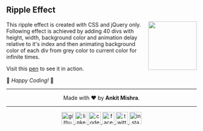 ## Ripple Effect

<img src="https://raw.githubusercontent.com/ankitmishradev/ripple-effect-css-jQuery/main/banner.gif" align="right" height="128px"/>

This ripple effect is created with CSS and jQuery only. Following effect is achieved by adding 40 divs with height, width, background color and animation delay relative to it's index and then animating background color of each div from grey color to current color for infinite times.

Visit this [pen](https://codepen.io/ankitmishradev/pen/oNegbpZ) to see it in action.

🎉 _Happy Coding!_ 🎉

---

<footer>
<div align="center">
Made with ❤️ by <b>Ankit Mishra</b>.
</div>

---

<div align="center">
<a href="https://github.com/ankitmishradev" target="blank">
    <img src="https://raw.githubusercontent.com/ankitmishradev/awesome-icons/main/social/png/github.png" height="32px" width="32px" alt="github"/>
</a>
<a href="https://www.linkedin.com/in/ankitmishradev/" target="blank">
    <img src="https://raw.githubusercontent.com/ankitmishradev/awesome-icons/main/social/png/linked-in.png" height="32px" width="32px" alt="linked-in"/>
</a>
<a href="https://codepen.io/ankitmishradev" target="blank">
    <img src="https://raw.githubusercontent.com/ankitmishradev/awesome-icons/main/social/png/codepen.png" height="32px" width="32px" alt="codepen"/>
</a>
<a href="https://www.facebook.com/profile.php?id=100008455744534" target="blank">
    <img src="https://raw.githubusercontent.com/ankitmishradev/awesome-icons/main/social/png/facebook.png" height="32px" width="32px" alt="facebook"/>
</a>
<a href="https://twitter.com/iankitmi" target="blank">
    <img src="https://raw.githubusercontent.com/ankitmishradev/awesome-icons/main/social/png/twitter.png" height="32px" width="32px" alt="twitter"/>
</a>
<a href="https://www.instagram.com/iankitmi/" target="blank">
    <img src="https://raw.githubusercontent.com/ankitmishradev/awesome-icons/main/social/png/instagram.png" height="32px" width="32px" alt="instagram" />
</a>
</div>
</footer>
